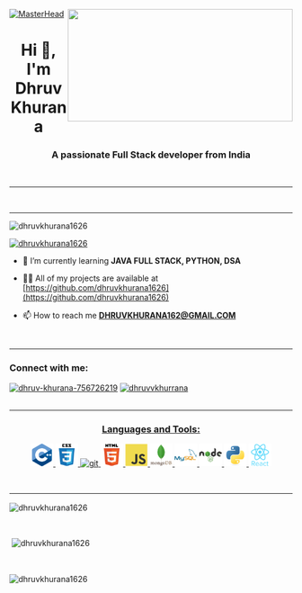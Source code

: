 [![MasterHead](https://user-images.githubusercontent.com/31812582/118072005-93d46980-b3c6-11eb-9afd-629b4f706a56.gif)](https://wwww.dhruvkhurana1626.io)
<img align="right" src="https://institute.careerguide.com/wp-content/uploads/2020/10/e426702edf874b181aced1e2fa5c6cde.gif" width=400px height=200px>

<h1 align="center">Hi 👋, I'm Dhruv Khurana</h1>
<h3 align="center">A passionate Full Stack developer from India</h3>
 <br>
<hr widht="10px"> <br>
<hr widht="10px">

<p align="left"> <img src="https://komarev.com/ghpvc/?username=dhruvkhurana1626&label=Profile%20views&color=0e75b6&style=flat" alt="dhruvkhurana1626" /> </p>

<p align="left"> <a href="https://github.com/ryo-ma/github-profile-trophy"><img src="https://github-profile-trophy.vercel.app/?username=dhruvkhurana1626" alt="dhruvkhurana1626" /></a> </p>

- 🌱 I’m currently learning **JAVA FULL STACK, PYTHON, DSA**

- 👨‍💻 All of my projects are available at [https://github.com/dhruvkhurana1626](https://github.com/dhruvkhurana1626)

- 📫 How to reach me **DHRUVKHURANA162@GMAIL.COM**
 <br>
<hr widht="10px">
<div>
<h3 align="left">Connect with me:</h3>
<a href="https://linkedin.com/in/dhruv-khurana-756726219" target="blank"><img src="https://raw.githubusercontent.com/rahuldkjain/github-profile-readme-generator/master/src/images/icons/Social/linked-in-alt.svg" alt="dhruv-khurana-756726219" height="30" width="40" /></a>
<a href="https://instagram.com/dhruvvkhurrana" target="blank"><img src="https://raw.githubusercontent.com/rahuldkjain/github-profile-readme-generator/master/src/images/icons/Social/instagram.svg" alt="dhruvvkhurrana" height="30" width="40" />
</div>
 <br>
<hr widht="10px">
<h3 align="center">Languages and Tools:</h3>
<p align="center"> <a href="https://www.w3schools.com/cpp/" target="_blank" rel="noreferrer"> <img src="https://raw.githubusercontent.com/devicons/devicon/master/icons/cplusplus/cplusplus-original.svg" alt="cplusplus" width="40" height="40"/> </a> <a href="https://www.w3schools.com/css/" target="_blank" rel="noreferrer"> <img src="https://raw.githubusercontent.com/devicons/devicon/master/icons/css3/css3-original-wordmark.svg" alt="css3" width="40" height="40"/> </a> <a href="https://git-scm.com/" target="_blank" rel="noreferrer"> <img src="https://www.vectorlogo.zone/logos/git-scm/git-scm-icon.svg" alt="git" width="40" height="40"/> </a> <a href="https://www.w3.org/html/" target="_blank" rel="noreferrer"> <img src="https://raw.githubusercontent.com/devicons/devicon/master/icons/html5/html5-original-wordmark.svg" alt="html5" width="40" height="40"/> </a> <a href="https://developer.mozilla.org/en-US/docs/Web/JavaScript" target="_blank" rel="noreferrer"> <img src="https://raw.githubusercontent.com/devicons/devicon/master/icons/javascript/javascript-original.svg" alt="javascript" width="40" height="40"/> </a> <a href="https://www.mongodb.com/" target="_blank" rel="noreferrer"> <img src="https://raw.githubusercontent.com/devicons/devicon/master/icons/mongodb/mongodb-original-wordmark.svg" alt="mongodb" width="40" height="40"/> </a> <a href="https://www.mysql.com/" target="_blank" rel="noreferrer"> <img src="https://raw.githubusercontent.com/devicons/devicon/master/icons/mysql/mysql-original-wordmark.svg" alt="mysql" width="40" height="40"/> </a> <a href="https://nodejs.org" target="_blank" rel="noreferrer"> <img src="https://raw.githubusercontent.com/devicons/devicon/master/icons/nodejs/nodejs-original-wordmark.svg" alt="nodejs" width="40" height="40"/> </a> <a href="https://www.python.org" target="_blank" rel="noreferrer"> <img src="https://raw.githubusercontent.com/devicons/devicon/master/icons/python/python-original.svg" alt="python" width="40" height="40"/> </a> <a href="https://reactjs.org/" target="_blank" rel="noreferrer"> <img src="https://raw.githubusercontent.com/devicons/devicon/master/icons/react/react-original-wordmark.svg" alt="react" width="40" height="40"/> </a> </p> <br>
<hr widht="10px">

<p><img align="center" src="https://github-readme-stats.vercel.app/api/top-langs?username=dhruvkhurana1626&show_icons=true&locale=en&layout=compact" alt="dhruvkhurana1626" /></p> <br>

<p>&nbsp;<img align="center" src="https://github-readme-stats.vercel.app/api?username=dhruvkhurana1626&show_icons=true&locale=en" alt="dhruvkhurana1626" /></p> <br>

<p><img align="center" src="https://github-readme-streak-stats.herokuapp.com/?user=dhruvkhurana1626&" alt="dhruvkhurana1626" /></p> <br>
